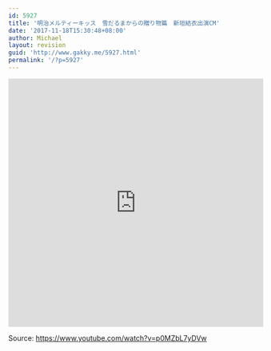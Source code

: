 ```yaml
---
id: 5927
title: '明治メルティーキッス　雪だるまからの贈り物篇　新垣結衣出演CM'
date: '2017-11-18T15:30:48+08:00'
author: Michael
layout: revision
guid: 'http://www.gakky.me/5927.html'
permalink: '/?p=5927'
---
```


<iframe allowfullscreen="allowfullscreen" frameborder="0" height="498" loading="lazy" src="http://player.youku.com/embed/XMzE2NjMwNjY3Ng==" width="510"></iframe>

Source: <https://www.youtube.com/watch?v=p0MZbL7yDVw>
